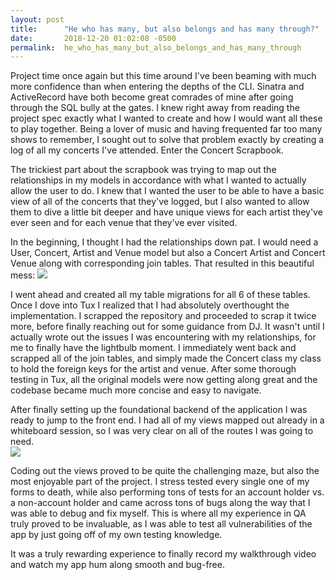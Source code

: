 ```yaml
---
layout: post
title:      "He who has many, but also belongs and has many through?"
date:       2018-12-20 01:02:08 -0500
permalink:  he_who_has_many_but_also_belongs_and_has_many_through
---
```



Project time once again but this time around I've been beaming with much more confidence than when entering the depths of the CLI.  Sinatra and ActiveRecord have both become great comrades of mine after going through the SQL bully at the gates.  I knew right away from reading the project spec exactly what I wanted to create and how I would want all these to play together.  Being a lover of music and having frequented far too many shows to remember, I sought out to solve that problem exactly by creating a log of all my concerts I've attended.  Enter the Concert Scrapbook.

The trickiest part about the scrapbook was trying to map out the relationships in my models in accordance with what I wanted to actually allow the user to do.  I knew that I wanted the user to be able to have a basic view of all of the concerts that they've logged, but I also wanted to allow them to dive a little bit deeper and have unique views for each artist they've ever seen and for each venue that they've ever visited.  

In the beginning, I thought I had the relationships down pat.  I would need a User, Concert, Artist and Venue model but also a Concert Artist and Concert Venue along with corresponding join tables.  That resulted in this beautiful mess:
![](https://i.imgur.com/yLedGT9.png)

I went ahead and created all my table migrations for all 6 of these tables.  Once I dove into Tux I realized that I had absolutely overthought the implementation.  I scrapped the repository and proceeded to scrap it twice more, before finally reaching out for some guidance from DJ.  It wasn't until I actually wrote out the issues I was encountering with my relationships, for me to finally have the lightbulb moment.  I immediately went back and scrapped all of the join tables, and simply made the Concert class my class to hold the foreign keys for the artist and venue.  After some thorough testing in Tux, all the original models were now getting along great and the codebase became much more concise and easy to navigate.  

After finally setting up the foundational backend of the application I was ready to jump to the front end.  I had all of my views mapped out already in a whiteboard session, so I was very clear on all of the routes I was going to need.  
![](https://i.ibb.co/ZX2Sjf9/IMG-9318.jpg)



Coding out the views proved to be quite the challenging maze, but also the most enjoyable part of the project. I stress tested every single one of my forms to death, while also performing tons of tests for an account holder vs. a non-account holder and came across tons of bugs along the way that I was able to debug and fix myself.  This is where all my experience in QA truly proved to be invaluable, as I was able to test all vulnerabilities of the app by just going off of my own testing knowledge.  

It was a truly rewarding experience to finally record my walkthrough video and watch my app hum along smooth and bug-free.  
